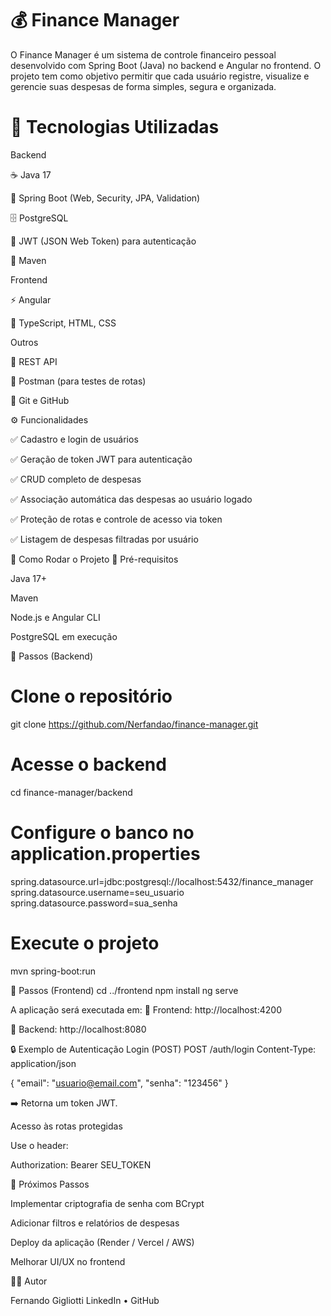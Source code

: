 # 💰 Finance Manager

O Finance Manager é um sistema de controle financeiro pessoal desenvolvido com Spring Boot (Java) no backend e Angular no frontend.
O projeto tem como objetivo permitir que cada usuário registre, visualize e gerencie suas despesas de forma simples, segura e organizada.

# 🚀 Tecnologias Utilizadas

Backend

☕ Java 17

🌱 Spring Boot (Web, Security, JPA, Validation)

🗄️ PostgreSQL

🔐 JWT (JSON Web Token) para autenticação

🧩 Maven

Frontend

⚡ Angular

🎨 TypeScript, HTML, CSS

Outros

🧠 REST API

🧪 Postman (para testes de rotas)

🐙 Git e GitHub

⚙️ Funcionalidades

✅ Cadastro e login de usuários

✅ Geração de token JWT para autenticação

✅ CRUD completo de despesas

✅ Associação automática das despesas ao usuário logado

✅ Proteção de rotas e controle de acesso via token

✅ Listagem de despesas filtradas por usuário

🧰 Como Rodar o Projeto
🔹 Pré-requisitos

Java 17+

Maven

Node.js e Angular CLI

PostgreSQL em execução

🔹 Passos (Backend)
# Clone o repositório
git clone https://github.com/Nerfandao/finance-manager.git

# Acesse o backend
cd finance-manager/backend

# Configure o banco no application.properties
spring.datasource.url=jdbc:postgresql://localhost:5432/finance_manager
spring.datasource.username=seu_usuario
spring.datasource.password=sua_senha

# Execute o projeto
mvn spring-boot:run

🔹 Passos (Frontend)
cd ../frontend
npm install
ng serve


A aplicação será executada em:
🔗 Frontend: http://localhost:4200

🔗 Backend: http://localhost:8080

🔒 Exemplo de Autenticação
Login (POST)
POST /auth/login
Content-Type: application/json

{
  "email": "usuario@email.com",
  "senha": "123456"
}


➡️ Retorna um token JWT.

Acesso às rotas protegidas

Use o header:

Authorization: Bearer SEU_TOKEN

🎯 Próximos Passos

 Implementar criptografia de senha com BCrypt

 Adicionar filtros e relatórios de despesas

 Deploy da aplicação (Render / Vercel / AWS)

 Melhorar UI/UX no frontend

👨‍💻 Autor

Fernando Gigliotti
LinkedIn
 • GitHub
